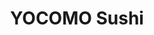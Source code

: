 ---
layout: place
title: "YOCOMO Sushi"
permalink: /colorado/fort-collins/yocomo-sushi.html
stateAbbr: CO
stateName: Colorado
cityName: Fort Collins
place_id: ChIJz17UOctLaYcRQEi_N7yLQtQ
photos:
  - name: >-
      places/ChIJz17UOctLaYcRQEi_N7yLQtQ/photos/AeeoHcKsZ5XvNALKTHRlSSKIMX-fYU3e2bQNu70OywP8kNdWratFzUISDC4AVnOdl1GYHPVnCwkh8N9XEDHaVPGgN4618yI-PafFQXtryJMIxqMa2zLQxUNSxnVuGva_P8Scm06jvR9KcPAOqhI-pwE9IAjpxOIYaBXczNZ56qBQs1-NAg3NELT2MNIAzlhCVkE7lgVQ4gGFOM7xy3fMXIRlDZh7ApfQ7YgQpsmja8jH4VQI3U6F5E5Jkcd9zls798ok7OjPMu8R-bvH5hQwJWTfxxntEi5O-ipxjRy5ewd0yr4mYQ
    widthPx: 1600
    heightPx: 1200
    authorAttributions:
      - displayName: YOCOMO Sushi
        uri: https://maps.google.com/maps/contrib/102338908238072997857
        photoUri: >-
          https://lh3.googleusercontent.com/a/ACg8ocLE9crB6JUG7AqirxEhV2dsWP1dZuF4v8styAAmdCTKtNXm1w=s100-p-k-no-mo
    flagContentUri: >-
      https://www.google.com/local/imagery/report/?cb_client=maps_api_places.places_api&image_key=!1e10!2sAF1QipNZ9yVgnQJkVbtLZ4rJzx7ox_ThPoRhWk8Nf5XE&hl=en-US
    googleMapsUri: >-
      https://www.google.com/maps/place//data=!3m4!1e2!3m2!1sAF1QipNZ9yVgnQJkVbtLZ4rJzx7ox_ThPoRhWk8Nf5XE!2e10!4m2!3m1!1s0x87694bcb39d45ecf:0xd4428bbc37bf4840
  - name: >-
      places/ChIJz17UOctLaYcRQEi_N7yLQtQ/photos/AeeoHcIbDxDSgHopde_hWicGplel1HoiawuRGraSvFLed1hY-4fVBK35oZha8vWkOWG_JtoGmRiAqYcTLOzWTmjt1-rOH4L3SmUwIFX9kP5wBGT9nr7W0XZ0oMmHmeSJ76KPTuFsq3X4xL-WxPNB44pROuUEF-fs0bLmRrkfNv9g6hIBt2ytsk2PoGdSacEq3K9rNQ-1aSSsBqZohIHlPibcXxWPNaXsPuEvqUW87HeIBKfxLcwtf-yzX9KjGJxlcS4lQ2idBJHcwkjwpHc_t_ZlFWBxL2xZGs5yK0VmJj8e9QCRLaYI1Mxa6WdAud3iE7PI2eP-PAEBJM9AQSdTSOyY04Kc3psX8sk7hJLP6pVRjRIC_rMauWHPq-Yl7PpAmnn-p5pJtmJCZl-itrHfdGAFP5775d7DJYfIA-v_JIImn7q7xOyV
    widthPx: 4000
    heightPx: 2252
    authorAttributions:
      - displayName: Arin Baun
        uri: https://maps.google.com/maps/contrib/112978244836836217794
        photoUri: >-
          https://lh3.googleusercontent.com/a-/ALV-UjVsLOLEJy4vcz9WzyUqLuBQsPBRYEJ49z0eS-hMSwkJcOVF8HGL=s100-p-k-no-mo
    flagContentUri: >-
      https://www.google.com/local/imagery/report/?cb_client=maps_api_places.places_api&image_key=!1e10!2sCIHM0ogKEICAgMCwlMeMqgE&hl=en-US
    googleMapsUri: >-
      https://www.google.com/maps/place//data=!3m4!1e2!3m2!1sCIHM0ogKEICAgMCwlMeMqgE!2e10!4m2!3m1!1s0x87694bcb39d45ecf:0xd4428bbc37bf4840
  - name: >-
      places/ChIJz17UOctLaYcRQEi_N7yLQtQ/photos/AeeoHcKSIFn6IcNF623uWYEzbxqwv9REARpuzHgLyqmn0BtnMc_fPZNMzwAkAfsIwqJsgiITrR6uo5hU91HAtAROG_9sG2blDdRbgkvJFF9ZMcA-ibRiaXhPNUTrshrE4amqdjyS9lHM2wdOHAFSijCLR5dTDU785Z1ybuvCZCjQYlurTYGTQmOu7wDg0W5wYp-vgAQOd7oTgDlqvm-vLiItQFaSRC-N-r_o_iDBrN5IgStWHK6xVbXX9qUOO7h5fBQmm5qEY_GNArLlGk8VOe-3YwLwwbPxtCiYGVcF6Gqp--nrl3X3karempAdEyjsVKXsvcO3mI7FpIBpF5w-j0CxoSMAmmdQwL6zz8pGC-UH3uQvcjsXuVBACFcPv2dW9tNI_2QMFa6drsuUl52BIh2V-PB8GhEXzjsN1Y7j3ul05vbH61nm
    widthPx: 4032
    heightPx: 3024
    authorAttributions:
      - displayName: R T
        uri: https://maps.google.com/maps/contrib/103394995719108960440
        photoUri: >-
          https://lh3.googleusercontent.com/a/ACg8ocJdbUYjWkZYpM3TEXjyLTJItEHYxg6HJqWKo7CnXlIFtbkeZAIo=s100-p-k-no-mo
    flagContentUri: >-
      https://www.google.com/local/imagery/report/?cb_client=maps_api_places.places_api&image_key=!1e10!2sCIHM0ogKEICAgICPnuXIpwE&hl=en-US
    googleMapsUri: >-
      https://www.google.com/maps/place//data=!3m4!1e2!3m2!1sCIHM0ogKEICAgICPnuXIpwE!2e10!4m2!3m1!1s0x87694bcb39d45ecf:0xd4428bbc37bf4840
  - name: >-
      places/ChIJz17UOctLaYcRQEi_N7yLQtQ/photos/AeeoHcKTFr6z2vo2T6UFqKstePpjCAQX5OabZS2I2mGwy-x1N0XzbvOguhbL2aQnfLycrDKO6aGqgCSf6ggnZdNo19lF4SnTvAFH0U4EWxtv9VrosPyqNjIVnU5emr-wKE730QJv2N3_2S44hvU7UiufTZhnkBfP1NtxhsGXsYpAxUj-e45axrNB5ONk8ot_-WUwkZ-xDZeXdYXJabx9mNahR9csBHbv8Q8x4fA_2007YQSxnQMpc71Z85rUQjuQVRtfjIOLCcP2ekMrDerF7oUavbudobYJV0wbCI7iRCitXmE6Yg
    widthPx: 1600
    heightPx: 1200
    authorAttributions:
      - displayName: YOCOMO Sushi
        uri: https://maps.google.com/maps/contrib/102338908238072997857
        photoUri: >-
          https://lh3.googleusercontent.com/a/ACg8ocLE9crB6JUG7AqirxEhV2dsWP1dZuF4v8styAAmdCTKtNXm1w=s100-p-k-no-mo
    flagContentUri: >-
      https://www.google.com/local/imagery/report/?cb_client=maps_api_places.places_api&image_key=!1e10!2sAF1QipM4GKyrz8qXDcThOCUoFR6pZEi7ndbEbBF-KhGH&hl=en-US
    googleMapsUri: >-
      https://www.google.com/maps/place//data=!3m4!1e2!3m2!1sAF1QipM4GKyrz8qXDcThOCUoFR6pZEi7ndbEbBF-KhGH!2e10!4m2!3m1!1s0x87694bcb39d45ecf:0xd4428bbc37bf4840
  - name: >-
      places/ChIJz17UOctLaYcRQEi_N7yLQtQ/photos/AeeoHcLNNPN-IZha70ov97MnkU1g-J0hwEERuW2PSa4dXLW9PVGSgiVqXzV7PWec2sj0t0-b_qojOhtUipHP52OhPceohVwxXii48s1fQ2QgSbXmN9SrGqREHL9B4_aN0U8DyAXlASD79R_9nNx_4ixVWaZgCHzioqiWf8NBV2apt7laotnWRzyewx0AT37KR-d2YrYuVPblsjVhFkDG2VWIe9gSnK0K5tLu8jJbwRhpewcMucV3XRJMBVjmcEC7SwJ--FegZnKCbhmnFvdp2iKo28lErZATchTDU0YGu_WBePkq0Q
    widthPx: 4000
    heightPx: 3000
    authorAttributions:
      - displayName: YOCOMO Sushi
        uri: https://maps.google.com/maps/contrib/102338908238072997857
        photoUri: >-
          https://lh3.googleusercontent.com/a/ACg8ocLE9crB6JUG7AqirxEhV2dsWP1dZuF4v8styAAmdCTKtNXm1w=s100-p-k-no-mo
    flagContentUri: >-
      https://www.google.com/local/imagery/report/?cb_client=maps_api_places.places_api&image_key=!1e10!2sAF1QipOMSnYQaaYYcL5oALCELykmtoFdWMbG2lw1HR8J&hl=en-US
    googleMapsUri: >-
      https://www.google.com/maps/place//data=!3m4!1e2!3m2!1sAF1QipOMSnYQaaYYcL5oALCELykmtoFdWMbG2lw1HR8J!2e10!4m2!3m1!1s0x87694bcb39d45ecf:0xd4428bbc37bf4840
  - name: >-
      places/ChIJz17UOctLaYcRQEi_N7yLQtQ/photos/AeeoHcKmuSqRT-jUkFMw5X--W7QgOMbN4G5hXXmsV4q89dBgrMddeYusDlWFURlZct2FCnp4ItkltLA5FFMuCDDwyqTiwSW4jBZL7W6Kff5IIgkf2TGpyrq3PBrlCv0pmWqpPzVFoIGopaiXUILA3Z1kS0hyTsJmRXCprHrUVVR3vjmo12IRuh6DdH-y7oQCUdzwrPLv9FyWA8Pf4T6lqz6FD9CTTbPCgL520s1f-nDPfb7VZcuPDDUNeHGmXEHdJa9mnMC_AFHqVozmzq_gD0K3TOb3dGL1DyUOC4R36DbmcdKyQA
    widthPx: 4000
    heightPx: 3000
    authorAttributions:
      - displayName: YOCOMO Sushi
        uri: https://maps.google.com/maps/contrib/102338908238072997857
        photoUri: >-
          https://lh3.googleusercontent.com/a/ACg8ocLE9crB6JUG7AqirxEhV2dsWP1dZuF4v8styAAmdCTKtNXm1w=s100-p-k-no-mo
    flagContentUri: >-
      https://www.google.com/local/imagery/report/?cb_client=maps_api_places.places_api&image_key=!1e10!2sAF1QipM6c0q-SIFEEMI6RMO4_zK23JDSUGLurPVy9Nit&hl=en-US
    googleMapsUri: >-
      https://www.google.com/maps/place//data=!3m4!1e2!3m2!1sAF1QipM6c0q-SIFEEMI6RMO4_zK23JDSUGLurPVy9Nit!2e10!4m2!3m1!1s0x87694bcb39d45ecf:0xd4428bbc37bf4840
  - name: >-
      places/ChIJz17UOctLaYcRQEi_N7yLQtQ/photos/AeeoHcIQfvrp2YVjyIdC4O-6FEX6SLh2AK_s7c0U7ZlcVnYrJxruHRNrI39XvW3GkHG7BfYTWD5wtYrnNREAMjgxiu3SkU3V3RssZN2nKZ6RoEVj4GYihzKEuI_ID7ADKf9z3LogGAbBRhgquQaBfUEXPZkE-8usv24tWbw9mlKjlnseoK437gzlOefv2jxXJFBmF162SNorEVi6i_MbTr9FdKq7B30kgr0BRcdK4FkMCHKh4_ocd62WkmSQnb0nI_bNmyhVvXiUQG70PM5-KheYB7n5Sea7dTVPd0peH_TkAK-r8y89Sj_LqdJsdxvBcBBkiR93jctLMWzBIwHRkwQngKodPTK1X5OPtfQ5-VNp2Gz8L9ZQcDv7f9U5JYC_QxujhpCEdqPa8YkE6KT1FYFWV2mv89cZ5lHR-4VgLYt0GbnWNdg
    widthPx: 3000
    heightPx: 4000
    authorAttributions:
      - displayName: Joshua Klomp
        uri: https://maps.google.com/maps/contrib/109474808637690088365
        photoUri: >-
          https://lh3.googleusercontent.com/a-/ALV-UjW22oKRsE91J1TAuArl_KKiaLAHHLeANyVlrGVqbGErWr1dphRQ=s100-p-k-no-mo
    flagContentUri: >-
      https://www.google.com/local/imagery/report/?cb_client=maps_api_places.places_api&image_key=!1e10!2sCIHM0ogKEICAgICjl7GljgE&hl=en-US
    googleMapsUri: >-
      https://www.google.com/maps/place//data=!3m4!1e2!3m2!1sCIHM0ogKEICAgICjl7GljgE!2e10!4m2!3m1!1s0x87694bcb39d45ecf:0xd4428bbc37bf4840
  - name: >-
      places/ChIJz17UOctLaYcRQEi_N7yLQtQ/photos/AeeoHcIiRzNdD-uHbmFIJCbsaSbS6CpPgRDjC8lCWtUZT-_8eMc32Eqe_VhyMZFgnxvMsM7vte2yOSo239gDAKVD8mrZGGd6sICZaHb4Xj0gRiMcD096wrd0TpyLpvxQ5psKLA_x-H04UzrCmCzjmezwqE0qfCxfQuNMW3vFfohHN_xHsGZRtJP_QEpbZ4M-rEzUgOh1aQTWBU-w-owj9kFO66R-bzcCvr30lbuYi-KGyCnWiimrkMyzIc-QGDKEO2SxNTWvGLDWTq_3bC1P2Q3X-oZk3lVtgWtUFDuK13n-tPKmgg
    widthPx: 4000
    heightPx: 3000
    authorAttributions:
      - displayName: YOCOMO Sushi
        uri: https://maps.google.com/maps/contrib/102338908238072997857
        photoUri: >-
          https://lh3.googleusercontent.com/a/ACg8ocLE9crB6JUG7AqirxEhV2dsWP1dZuF4v8styAAmdCTKtNXm1w=s100-p-k-no-mo
    flagContentUri: >-
      https://www.google.com/local/imagery/report/?cb_client=maps_api_places.places_api&image_key=!1e10!2sAF1QipMtwx0EZwZIPcf_SWhbOTBtFeOqRe11rzxLwn40&hl=en-US
    googleMapsUri: >-
      https://www.google.com/maps/place//data=!3m4!1e2!3m2!1sAF1QipMtwx0EZwZIPcf_SWhbOTBtFeOqRe11rzxLwn40!2e10!4m2!3m1!1s0x87694bcb39d45ecf:0xd4428bbc37bf4840
  - name: >-
      places/ChIJz17UOctLaYcRQEi_N7yLQtQ/photos/AeeoHcL6CgOjQAMkzmnkbRztdv4W8ZYcAce_g6v1GfWw2z1ZSNMVLU--4K_-bZgDbwpYnFKiYE9isAtrY2N-bOBkHYQvUHRM4BQLHZorGwE_dACLu9ff5CiHA7e4Ce2QxQ9j4zneJCJ8HftqeGfLL_h_5sm-hk5eVWiV1_6lOUEoI-6ppRm3oWbzJOWDddV3HCidFBynp-6D15INW9GSl4ZoBLj8HDTOayQ6lvSjT_3kzBCcs7_xzh5_P85DfzUNY9UcVZi6tL1RfZRsNmLeUpzzQhVbuEUN03nyQMciahflxNbo2_w6rqa97BJ1GvSCZt-7k9xxqvdMQJHn4CAIKRyGnSWAcNV8rFMKM95ZHhBLnM3wSM1HhMzVCgwNpjaq6DtAESK6KdjGgexHVELjFHmFDVEQlM6sHUiqxKwZTTyKo-t_LVM
    widthPx: 2268
    heightPx: 4032
    authorAttributions:
      - displayName: Noa Jae (Noa)
        uri: https://maps.google.com/maps/contrib/101804465525158703104
        photoUri: >-
          https://lh3.googleusercontent.com/a-/ALV-UjW611BMmMBJDeqvgRlv1BJ5aIcemPzWAHmdR4GjX1czpex4171g=s100-p-k-no-mo
    flagContentUri: >-
      https://www.google.com/local/imagery/report/?cb_client=maps_api_places.places_api&image_key=!1e10!2sCIHM0ogKEICAgIDjtuyWvgE&hl=en-US
    googleMapsUri: >-
      https://www.google.com/maps/place//data=!3m4!1e2!3m2!1sCIHM0ogKEICAgIDjtuyWvgE!2e10!4m2!3m1!1s0x87694bcb39d45ecf:0xd4428bbc37bf4840
  - name: >-
      places/ChIJz17UOctLaYcRQEi_N7yLQtQ/photos/AeeoHcIxkKm3fRYDnCWEboWJ_T7EBINUC1khXU_gsdXWggh_0JgxWr1bmy2YAfBluOUMJ1-9qKzR9WNekaHQO1ZMwSxgCp0y5AXODCLeUWSAnZtmNI3sFGbPiNd_zzftVGKeBS7GgnWQwngIIDPMZx-tu0SdqRK6eBetQt6_GTTHMMbiUyQbGXsL08M220jMIcdbjB7UGTJqlOF__Pa64NHXrllb7FttKLs4XHFX9xc9twsXGY2dsbY40ahERlR6W_8RIldmlR5QAvRj0p7L9VG1fMx9VgJCK1CvvPiERGJSOl3VUmZxX3elT8rSMJKm5d2rsAgRO06tsmPx1SLH4wCMGBZBhUx6j20EnfZXSwgnwfy3Wel6RzYl-zknWvlHermr8nj2ovvzvc9wa6_GOSmwgIyBth54Av5xZJGXG4XQgMmG9A
    widthPx: 4080
    heightPx: 3072
    authorAttributions:
      - displayName: Hannah Kent-Landis
        uri: https://maps.google.com/maps/contrib/101893222437936702720
        photoUri: >-
          https://lh3.googleusercontent.com/a-/ALV-UjX-bbmi-ulY7Le9fXv10WthgjkCOxEpadZs8XpgW0p2J5JmguDu=s100-p-k-no-mo
    flagContentUri: >-
      https://www.google.com/local/imagery/report/?cb_client=maps_api_places.places_api&image_key=!1e10!2sCIHM0ogKEICAgICj7vvNbg&hl=en-US
    googleMapsUri: >-
      https://www.google.com/maps/place//data=!3m4!1e2!3m2!1sCIHM0ogKEICAgICj7vvNbg!2e10!4m2!3m1!1s0x87694bcb39d45ecf:0xd4428bbc37bf4840
address: 822 S College Ave, Fort Collins, CO 80524, USA
street: 822 S College Ave
city: Fort Collins
state: CO
zip: '80524'
country: USA
neighborhood: University Park
latitude: '40.575832'
longitude: '-105.076725'
accessibility_options:
  wheelchairAccessibleParking: true
  wheelchairAccessibleEntrance: false
  wheelchairAccessibleSeating: true
business_status: OPERATIONAL
name: YOCOMO Sushi
google_maps_links:
  directionsUri: >-
    https://www.google.com/maps/dir//''/data=!4m7!4m6!1m1!4e2!1m2!1m1!1s0x87694bcb39d45ecf:0xd4428bbc37bf4840!3e0
  placeUri: https://maps.google.com/?cid=15294940925009020992
  writeAReviewUri: >-
    https://www.google.com/maps/place//data=!4m3!3m2!1s0x87694bcb39d45ecf:0xd4428bbc37bf4840!12e1
  reviewsUri: >-
    https://www.google.com/maps/place//data=!4m4!3m3!1s0x87694bcb39d45ecf:0xd4428bbc37bf4840!9m1!1b1
  photosUri: >-
    https://www.google.com/maps/place//data=!4m3!3m2!1s0x87694bcb39d45ecf:0xd4428bbc37bf4840!10e5
primary_type: Sushi Restaurant
opening_hours:
  regular: null
  current: null
secondary_opening_hours:
  regular:
    weekdayDescriptions: null
    type: null
  current:
    weekdayDescriptions: null
    type: null
phone: (970) 698-6129
price_level: null
price_range: $20 &ndash; $30
rating: '4.7'
rating_count: 79
website: http://yocomosushi.com/
description: null
reviews: null
parking_options: null
payment_options: null
allow_dogs: null
curbside_pickup: null
delivery: null
dine_in: null
good_for_children: null
good_for_groups: null
good_for_sports: null
live_music: null
menu_for_children: null
outdoor_seating: null
reservable: null
restroom: null
serves_beer: null
serves_breakfast: null
serves_brunch: null
serves_cocktails: null
serves_coffee: null
serves_dinner: null
serves_dessert: null
serves_lunch: null
serves_vegetarian_food: null
serves_wine: null
takeout: null

---